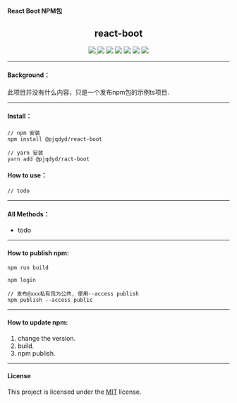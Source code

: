 
#### React Boot NPM包

<h2 align="middle">react-boot</h2>
<p align="middle">
    <a href="https://www.npmjs.com/package/@pjqdyd/npm-ts-demo" target="_blank">
        <img src="https://badgen.net/badge/version/v1.0.4"/>
    </a>
    <img src="https://badgen.net/badge/language/typescript/cyan"/>
    <img src="https://badgen.net/badge/test/jest/blue"/>
    <img src="https://badgen.net/badge/package/npm/blue"/>
    <img src="https://badgen.net/badge/license/MIT/green"/>
    <img src="https://badgen.net/badge/contributors/1/blue"/>
    <img src="https://badgen.net/badge/package size/2.3kb/blue"/>
</p>

---

#### Background：
 此项目并没有什么内容，只是一个发布npm包的示例ts项目.

---

#### Install：
```
// npm 安装
npm install @pjqdyd/react-boot

// yarn 安装
yarn add @pjqdyd/ract-boot
```

#### How to use：
```
// todo
```

---

#### All Methods：
 * todo

---

#### How to publish npm:
```
npm run build

npm login

// 发布@xxx私有包为公共, 使用--access publish
npm publish --access public
```

---

#### How to update npm:
1. change the version.
2. build.
3. npm publish.

---
#### License
This project is licensed under the [MIT](https://github.com/pjqdyd/npm-ts-demo/blob/master/LICENSE) license.
